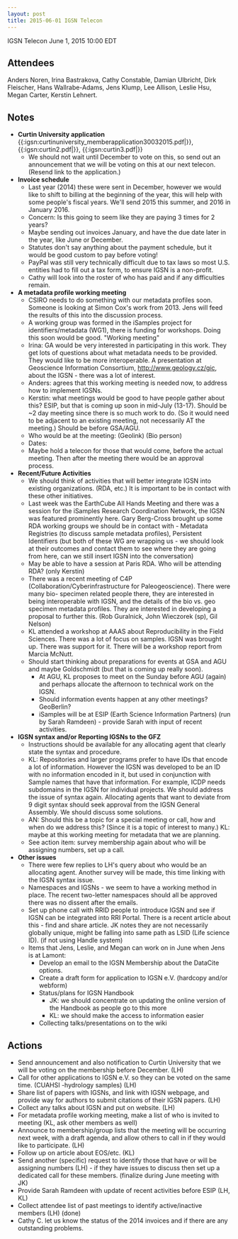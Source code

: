 ```yaml
---
layout: post
title: 2015-06-01 IGSN Telecon
---
```


IGSN Telecon June 1, 2015
10:00 EDT

## Attendees ##
Anders Noren, Irina Bastrakova, Cathy Constable, Damian Ulbricht, Dirk Fleischer, Hans Wallrabe-Adams, Jens Klump, Lee Allison, Leslie Hsu, Megan Carter, Kerstin Lehnert.


## Notes ##

   - **Curtin University application** {{:igsn:curtinuniversity_memberapplication30032015.pdf|}}, {{:igsn:curtin2.pdf|}}, {{:igsn:curtin3.pdf|}}
     - We should not wait until December to vote on this, so send out an announcement that we will be voting on this at our next telecon. (Resend link to the application.)
   - **Invoice schedule**
     - Last year (2014) these were sent in December, however we would like to shift to billing at the beginning of the year, this will help with some people's fiscal years. We'll send 2015 this summer, and 2016 in January 2016.
     - Concern: Is this going to seem like they are paying 3 times for 2 years?
     - Maybe sending out invoices January, and have the due date later in the year, like June or December. 
     - Statutes don't say anything about the payment schedule, but it would be good custom to pay before voting!
     - PayPal was still very technically difficult due to tax laws so most U.S. entities had to fill out a tax form, to ensure IGSN is a non-profit. 
     - Cathy will look into the roster of who has paid and if any difficulties remain.
   - **A metadata profile working meeting**
     - CSIRO needs to do something with our metadata profiles soon. Someone is looking at Simon Cox's work from 2013. Jens will feed the results of this into the discussion process.
     - A working group was formed in the iSamples project for identifiers/metadata (WG1), there is funding for workshops. Doing this soon would be good. "Working meeting"
     - Irina: GA would be very interested in participating in this work. They get lots of questions about what metadata needs to be provided. They would like to be more interoperable. A presentation at Geoscience Information Consortium, http://www.geology.cz/gic, about the IGSN - there was a lot of interest. 
     - Anders: agrees that this working meeting is needed now, to address how to implement IGSNs.
     - Kerstin: what meetings would be good to have people gather about this? ESIP, but that is coming up soon in mid-July (13-17). Should be ~2 day meeting since there is so much work to do. (So it would need to be adjacent to an existing meeting, not necessarily AT the meeting.) Should be before GSA/AGU.
     - Who would be at the meeting: (Geolink) (Bio person)
     - Dates:
     - Maybe hold a telecon for those that would come, before the actual meeting. Then after the meeting there would be an approval process.
   - **Recent/Future Activities**
     - We should think of activities that will better integrate IGSN into existing organizations. (RDA, etc.) It is important to be in contact with these other initiatives.
     - Last week was the EarthCube All Hands Meeting and there was a session for the iSamples Research Coordination Network, the IGSN was featured prominently here. Gary Berg-Cross brought up some RDA working groups we should be in contact with - Metadata Registries (to discuss sample metadata profiles), Persistent Identifiers (but both of these WG are wrapping us - we should look at their outcomes and contact them to see where they are going from here, can we still insert IGSN into the conversation)
     - May be able to have a session at Paris RDA. Who will be attending RDA? (only Kerstin)
     - There was a recent meeting of C4P (Collaboration/Cyberinfrastructure for Paleogeoscience). There were many bio- specimen related people there, they are interested in being interoperable with IGSN, and the details of the bio vs. geo specimen metadata profiles. They are interested in developing a proposal to further this. (Rob Guralnick, John Wieczorek (sp), Gil Nelson)
     - KL attended a workshop at AAAS about Reproducibility in the Field Sciences. There was a lot of focus on samples. IGSN was brought up. There was support for it. There will be a workshop report from Marcia McNutt.
     - Should start thinking about preparations for events at GSA and AGU and maybe Goldschmidt (but that is coming up really soon).
        - At AGU, KL proposes to meet on the Sunday before AGU (again) and perhaps allocate the afternoon to technical work on the IGSN. 
        - Should information events happen at any other meetings? GeoBerlin?
        - iSamples will be at ESIP (Earth Science Information Partners) (run by Sarah Ramdeen) - provide Sarah with input of recent activities.
  - **IGSN syntax and/or Reporting IGSNs to the GFZ**
    - Instructions should be available for any allocating agent that clearly state the syntax and procedure.
    - KL: Repositories and larger programs prefer to have IDs that encode a lot of information. However the IGSN was developed to be an ID with no information encoded in it, but used in conjunction with Sample names that have that information. For example, ICDP needs subdomains in the IGSN for individual projects. We should address the issue of syntax again. Allocating agents that want to deviate from 9 digit syntax should seek approval from the IGSN General Assembly. We should discuss some solutions. 
    - AN: Should this be a topic for a special meeting or call, how and when do we address this? (Since it is a topic of interest to many.) KL: maybe at this working meeting for metadata that we are planning.
    - See action item: survey membership again about who will be assigning numbers, set up a call.
  - **Other issues**
    - There were few replies to LH's query about who would be an allocating agent. Another survey will be made, this time linking with the IGSN syntax issue.
    - Namespaces and IGSNs - we seem to have a working method in place. The recent two-letter namespaces should all be approved there was no dissent after the emails.
    - Set up phone call with RRID people to introduce IGSN and see if IGSN can be integrated into RRI Portal. There is a recent article about this - find and share article. JK notes they are not necessarily globally unique, might be falling into same path as LSID (Life science ID). (if not using Handle system)
    - Items that Jens, Leslie, and Megan can work on in June when Jens is at Lamont:
      - Develop an email to the IGSN Membership about the DataCite options. 
      - Create a draft form for application to IGSN e.V. (hardcopy and/or webform)
      - Status/plans for IGSN Handbook 
        - JK: we should concentrate on updating the online version of the Handbook as people go to this more
        - KL: we should make the access to information easier 
      - Collecting talks/presentations on to the wiki

## Actions ##

   - Send announcement and also notification to Curtin University that we will be voting on the membership before December. (LH)
   - Call for other applications to IGSN e.V. so they can be voted on the same time. (CUAHSI -hydrology samples) (LH)
   - Share list of papers with IGSNs, and link with IGSN webpage, and provide way for authors to submit citations of their IGSN papers. (LH)
   - Collect any talks about IGSN and put on website. (LH)
   - For metadata profile working meeting, make a list of who is invited to meeting (KL, ask other members as well)
   - Announce to membership/group lists that the meeting will be occurring next week, with a draft agenda, and allow others to call in if they would like to participate. (LH)
   - Follow up on article about EOS/etc. (KL)
   - Send another (specific) request to identify those that have or will be assigning numbers (LH) - if they have issues to discuss then set up a dedicated call for these members. (finalize during June meeting with JK)
   - Provide Sarah Ramdeen with update of recent activities before ESIP (LH, KL)
   - Collect attendee list of past meetings to identify active/inactive members (LH) (done)
   - Cathy C. let us know the status of the 2014 invoices and if there are any outstanding problems.
